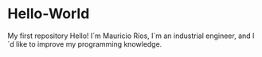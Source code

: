 # Hello-World
My first repository
Hello! I´m Mauricio Ríos, I´m an industrial engineer, and I´d like to improve my programming knowledge.
